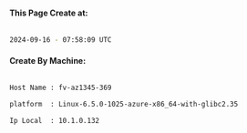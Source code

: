 
   
#### This Page Create at:

```bash

2024-09-16 - 07:58:09 UTC

```

#### Create By Machine:

```bash

Host Name : fv-az1345-369

platform  : Linux-6.5.0-1025-azure-x86_64-with-glibc2.35

Ip Local  : 10.1.0.132

```

